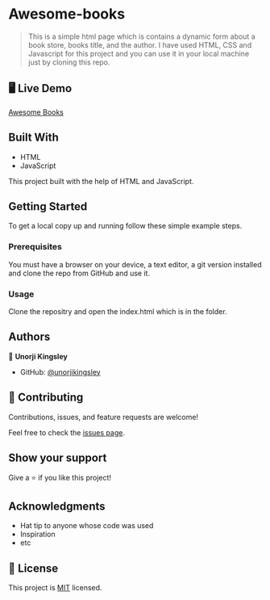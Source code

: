 # Awesome-books
> This is a simple html page which is contains a dynamic form about a book store, books title, and the author. I have used HTML, CSS and Javascript for this project and you can use it in your local machine just by cloning this repo.


## 🖥️ Live Demo

[Awesome Books](https://unorjikingsley.github.io/Book-Collection/)

## Built With

- HTML
- JavaScript

This project built with the help of HTML and JavaScript.

## Getting Started

To get a local copy up and running follow these simple example steps.

### Prerequisites

You must have a browser on your device, a text editor, a git version installed and clone the repo from GitHub and use it.

### Usage

Clone the repositry and open the index.html which is in the folder.

## Authors
👤 **Unorji Kingsley**
- GitHub: [@unorjikingsley](https://github.com/unorjikingsley)

## 🤝 Contributing

Contributions, issues, and feature requests are welcome!

Feel free to check the [issues page](../../issues/).

## Show your support

Give a ⭐️ if you like this project!

## Acknowledgments

- Hat tip to anyone whose code was used
- Inspiration
- etc

## 📝 License

This project is [MIT](https://github.com/berylcl/Awesome-books/blob/main/LICENSE) licensed.
